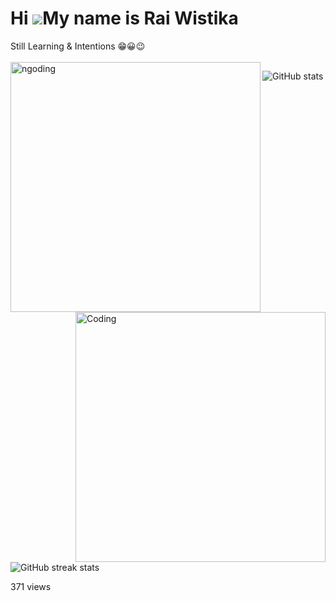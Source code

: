 Hi ![](https://user-images.githubusercontent.com/18350557/176309783-0785949b-9127-417c-8b55-ab5a4333674e.gif)My name is Rai Wistika
===================================================================================================================================

Still Learning & Intentions 😁😀😉
<br><br>
<img align = "left" alt="ngoding" width="400"  padding-bottom="70" src="https://camo.githubusercontent.com/8bf6f6d78abc81fcf9c49f10649423e73ea44bc248e83aaae8759d401c829a84/68747470733a2f2f70687973696373677572756b756c2e66696c65732e776f726470726573732e636f6d2f323031392f30322f6368617261637465722d312e676966">
<img align="right" alt="Coding" width="400"  src="https://media.tenor.com/rePDfDWO3XoAAAAd/hacking.gif">


![GitHub stats](https://github-readme-stats.vercel.app/api?username=goznt&show_icons=true&count_private=true)

![GitHub streak stats](https://github-readme-streak-stats.herokuapp.com/?user=goznt)

371 views
